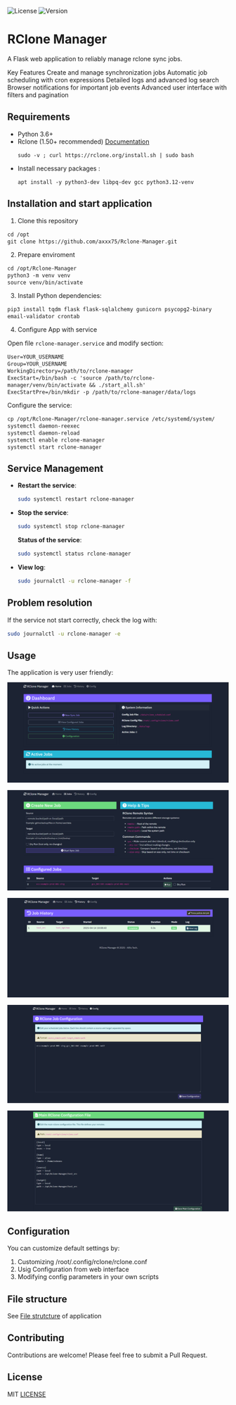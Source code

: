 ![License](https://img.shields.io/github/license/axxx75/Rclone-Manager)
![Version](https://img.shields.io/github/v/release/axxx75/Rclone-Manager)


# RClone Manager

A Flask web application to reliably manage rclone sync jobs.

Key Features
Create and manage synchronization jobs
Automatic job scheduling with cron expressions
Detailed logs and advanced log search
Browser notifications for important job events
Advanced user interface with filters and pagination

## Requirements

- Python 3.6+
- Rclone (1.50+ recommended)  [Documentation](https://rclone.org/install/)
  ```
  sudo -v ; curl https://rclone.org/install.sh | sudo bash
  ```
- Install necessary packages :
  ```
  apt install -y python3-dev libpq-dev gcc python3.12-venv
  ```

## Installation and start application

1. Clone this repository
  ```
  cd /opt
  git clone https://github.com/axxx75/Rclone-Manager.git
  ```
2. Prepare enviroment
  ```
  cd /opt/Rclone-Manager
  python3 -m venv venv
  source venv/bin/activate
  ```
3. Install Python dependencies:
  ```
  pip3 install tqdm flask flask-sqlalchemy gunicorn psycopg2-binary email-validator crontab
  ```
4. Configure App with service

Open file `rclone-manager.service` and modify section:
  ```
  User=YOUR_USERNAME
  Group=YOUR_USERNAME
  WorkingDirectory=/path/to/rclone-manager
  ExecStart=/bin/bash -c 'source /path/to/rclone-manager/venv/bin/activate && ./start_all.sh'
  ExecStartPre=/bin/mkdir -p /path/to/rclone-manager/data/logs
  ```
Configure the service:
  ```
  cp /opt/Rclone-Manager/rclone-manager.service /etc/systemd/system/
  systemctl daemon-reexec
  systemctl daemon-reload
  systemctl enable rclone-manager
  systemctl start rclone-manager
  ```

## Service Management

- **Restart the service**:
  ```bash
  sudo systemctl restart rclone-manager
  ```

- **Stop the service**:
  ```bash
  sudo systemctl stop rclone-manager
  ```

  **Status of the service**:
  ```bash
  sudo systemctl status rclone-manager
  ```

- **View log**:
  ```bash
  sudo journalctl -u rclone-manager -f
  ```

## Problem resolution

If the service not start correctly, check the log with:

```bash
sudo journalctl -u rclone-manager -e
```

## Usage

The application is very user friendly:

![Home page](/img/index.png)

![Jobs page](/img/job.png)

![History page](/img/history.png)

![Configuration page](/img/configuration1.png)

![Configuration page](/img/configuration2.png)

## Configuration

You can customize default settings by:

1. Customizing /root/.config/rclone/rclone.conf
2. Usig Configuration from web interface
3. Modifying config parameters in your own scripts

## File structure

See [File strutcture](https://github.com/axxx75/Rclone-Mananget/FILE_STRUCTURE.md) of application 

## Contributing

Contributions are welcome! Please feel free to submit a Pull Request.

## License

MIT [LICENSE](https://github.com/axxx75/Rclone-Manager#)
